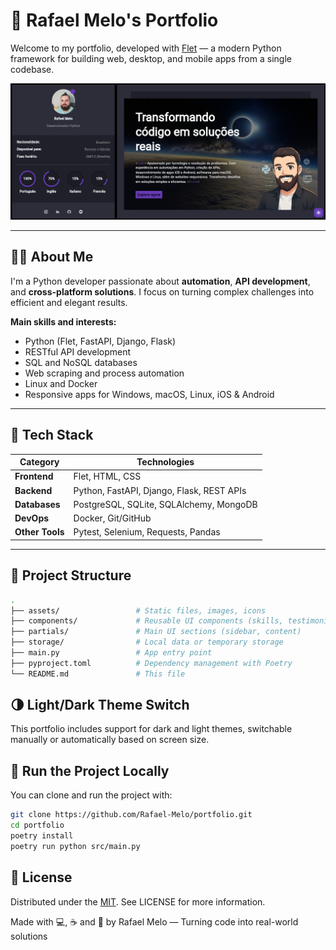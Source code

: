 # 🚀 Rafael Melo's Portfolio

Welcome to my portfolio, developed with [Flet](https://flet.dev) — a modern Python framework for building web, desktop, and mobile apps from a single codebase.

![Portfolio Preview](./preview.png)

---

## 🧑‍💻 About Me

I'm a Python developer passionate about **automation**, **API development**, and **cross-platform solutions**. I focus on turning complex challenges into efficient and elegant results.

**Main skills and interests:**

- Python (Flet, FastAPI, Django, Flask)
- RESTful API development
- SQL and NoSQL databases
- Web scraping and process automation
- Linux and Docker
- Responsive apps for Windows, macOS, Linux, iOS & Android

---

## 🧰 Tech Stack

| Category       | Technologies                                                              |
|----------------|---------------------------------------------------------------------------|
| **Frontend**    | Flet, HTML, CSS                                                           |
| **Backend**     | Python, FastAPI, Django, Flask, REST APIs                                 |
| **Databases**   | PostgreSQL, SQLite, SQLAlchemy, MongoDB                                   |
| **DevOps**      | Docker, Git/GitHub                                                        |
| **Other Tools** | Pytest, Selenium, Requests, Pandas                                        |

---

## 📁 Project Structure

```bash
.
├── assets/                 # Static files, images, icons
├── components/             # Reusable UI components (skills, testimonials, etc.)
├── partials/               # Main UI sections (sidebar, content)
├── storage/                # Local data or temporary storage
├── main.py                 # App entry point
├── pyproject.toml          # Dependency management with Poetry
└── README.md               # This file
```

## 🌗 Light/Dark Theme Switch

This portfolio includes support for dark and light themes, switchable manually or automatically based on screen size.

## 🧪 Run the Project Locally

You can clone and run the project with:
```bash
git clone https://github.com/Rafael-Melo/portfolio.git
cd portfolio
poetry install
poetry run python src/main.py
```

## 📌 License

Distributed under the [MIT](LICENSE). See LICENSE for more information.

Made with 💻, ☕ and 💙 by Rafael Melo — Turning code into real-world solutions
